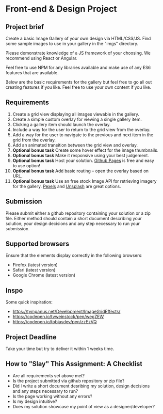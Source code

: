 Front-end & Design Project
======================

## Project brief
Create a basic Image Gallery of your own design via HTML/CSS/JS. Find some sample images to use in your gallery in the "imgs" directory.

Please demonstrate knowledge of a JS framework of your choosing. We recommend using React or Angular.

Feel free to use NPM for any libraries available and make use of any ES6 features that are available. 

Below are the basic requirements for the gallery but feel free to go all out creating features if you like. Feel free to use your own content if you like.

## Requirements
1. Create a grid view displaying all images viewable in the gallery. 
2. Create a simple custom overlay for viewing a single gallery item. 
3. Clicking a gallery item should launch the overlay.
4. Include a way for the user to return to the grid view from the overlay.
5. Add a way for the user to navigate to the previous and next item in the grid from the overlay.
6. Add an animated transition between the grid view and overlay.
7. **Optional bonus task** Create some hover effect for the image thumbnails.
8. **Optional bonus task** Make it responsive using your best judgement.
9. **Optional bonus task** Host your solution. [Github Pages](https://pages.github.com/) is free and easy to use option! 
10. **Optional bonus task** Add basic routing – open the overlay based on URL.
11. **Optional bonus task** Use an free stock Image API for retrieving imagery for the gallery. [Pexels](https://www.pexels.com/api/) and [Unsplash](https://unsplash.com/developers) are great options.

## Submission
Please submit either a github repository containing your solution or a zip file. Either method should contain a short document describing your solution, your design decisions and any step necessary to run your submission.

## Supported browsers
Ensure that the elements display correctly in the following browsers:

- Firefox (latest version)
- Safari (latest version)
- Google Chrome (latest version)

## Inspo
Some quick inspiration:
- https://tympanus.net/Development/ImageGridEffects/
- https://codepen.io/tvweinstock/pen/wegZEW
- https://codepen.io/tobiasdev/pen/zzEzVQ

## Project Deadline
Take your time but try to deliver it within 1 weeks time.

## How to "Slay" This Assignment: A Checklist
- Are all requirements set above met?
- Is the project submitted via github repository or zip file?
- Did I write a short document desribing my solution, design decisions and any steps necessary to run?
- Is the page working without any errors?
- Is my design intuitive?
- Does my solution showcase my point of view as a designer/developer?


